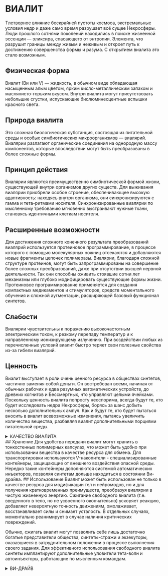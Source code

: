 # ВИАЛИТ
Тлетворное влияние бескрайней пустоты космоса, экстремальные условия недр и даже само время разрушает всё сущее Некросферы. Люди прошлого сотнями поколений находились в поиске жизненной эссенции — эликсира, спасающего от энтропии. Элемента, что разрушит границы между живым и неживым и откроет путь к достижению совершенства формы и разума. С открытием виалита это стало возможным.
## Физическая форма
Виалит (Ви или V) — жидкость, в обычном виде обладающая насыщенным алым цветом, ярким кисло-металлическим запахом и маслянисто-горьким вкусом. Внутри виалита могут присутствовать небольшие сгустки, испускающие биолюминесцентные вспышки красного света.
## Природа виалита
Это сложная биологическая субстанция, состоящая из питательной среды и особых симбиотических микроорганизмов — виалярий. Виалярии разлагают органические соединения на однородную массу компонентов, которые впоследствии могут быть преобразованы в более сложные формы.
## Принцип действия
Виалярии являются преимущественно симбиотической формой жизни, существующей внутри организмов других существ. Для выживания виалярии приобрели особое строение, обеспечивающее высокую адаптивность: находясь внутри организма, они синхронизируются с гамма и тета-ритмами носителя. Синхронизированные виалярии по мысленному требованию мгновенно выстраивают нужные ткани, становясь идентичными клеткам носителя.
## Расширенные возможности
Для достижения сложного конечного результата преобразований виалярий используется протеиновое программирование, в процессе которого с помощью молекулярных ножниц отсекаются и добавляются новые фрагменты цепочек полимеразы. Виалярии, благодаря сложной структуре протеинов, могут быть запрограммированы на совершение более сложных преобразований, даже при отсутствии высшей нервной деятельности. Так они способны оживить стоявшие сотни лет механизмы или глубоко модифицировать существующие формы жизни. Протеиновое программирование применяется для создания компактных медикаментов и стимуляторов, средств моментального обучения и сложной аугментации, расширяющей базовый функционал синтетов.
## Слабости
Виалярии чувствительны к поражению высокочастотным электрическим током, к резкому перепаду температур и к направленному ионизирующему излучению. При воздействии любых из перечисленных условий виалит быстро теряет свои полезные свойства из-за гибели виалярий.
## Ценность
Виалит выступает в роли очень ценного ресурса в обществах синтетов, частично заменяя собой деньги. Он востребован всеми, начиная от обычных рабочих и едва разумных автоматических устройств, до древних когнитов и Бессмертных, что управляют целыми ячейками. Поскольку ценность виалита попросту неоспорима, всегда будут те, кто будет исследовать недра Некросферы, борясь за шанс добыть несколько дополнительных ампул. Как и будут те, кто будет пытаться вносить в виалит всевозможные изменения, пытаясь увеличить количество вещества, разбавляя виалит дополнительными порциями питательной среды. 
<details>
<summary>КАЧЕСТВО ВИАЛИТА</summary>
Для определения качества виалита, оценивается количество виалярий на микролитр вещества. Общество синтетов приняло следующие стандарты:</br></br>
- <b>К4 - "Пьюр"</b> - 8,5 и более млн/мкл — множитель эффективности и цены = 4,0.</br>
- <b>К3 - "Сатура"</b> - 6,5-8,4 млн/мкл — множитель эффективности и цены = 2,0.</br>
- <b>К2 - "Ордина"</b> - 4,2-6,5 млн/мкл — множитель эффективности и цены = 1,0.</br>
- <b>К1 - "Джанк"</b> - 4,1 и менее млн/мкл — множитель эффективности и цены = 0,5.</br>
</br>
Множитель эффективности влияет на то, сколько очков персонажа содержится в одной стандартной ампуле виалита и какова будет её стоимость в деньгах.</br>
В одной ампуле на 10 мл пьюра будет 4 очка персонажа или 12000 единиц мицеллита, а такая же ампула джанка будет содержать 0,5 очка или 1500 единиц мицеллита.</br></br>
</details>
## Хранение
Для удобства передачи виалит могут хранить в тонкостенных полимерных капсулах, что может быть удобно при использовании вещества в качестве ресурса для обмена. Для транспортировки используются V-накопители - специализированные контейнеры, защищающие от внешнего воздействия опасной среды. Нередко такие контейнеры дополняются системой автоматических инъекторов, позволяя синтетам дольше находиться в состоянии Ви-драйва.
## Использование
Виалит может быть использован не только в качестве ресурса для модификации тел и нейромодов, но и для получения кратковременных преимуществ, преобразуя виалярии в чистую жизненную энергию. Сжигание свободного виалита (т.е. введенного в тело, но не усвоенного окончательно) ускоряет реакцию, добавляет невероятную точность движениям, омолаживает, восстанавливает силы и снимает усталость. В отдельных случаях, моментально реанимирует в случае наличия критических повреждений.

Обычно, сжигать виалит могут позволить себе лишь достаточно богатые представители общества, синтеты-стражи и экзекуторы, оказавшиеся в затруднительном положении в процессе выполнения своего задания. Для эффективного использования свободного виалита синтеты имплантируют дополнительные уловители тета-волн и автоинъекторы, работающие по мысленным командам.
<details>
<summary>ВИ-ДРАЙВ</summary>
Сжигание виалита аналогично опции Impulse Buys, с дополнительными условиями:</br></br>
- Одно существо способно удержать в своем теле в количество очков персонажа, равное его максимуму ЕЖ.</br>
- Усвоение каждого миллилитра виалита занимает 10 секунд, пьюр-виалит усваивается мгновенно.</br>
- Введенный виалит, не уместившийся в максимум ЕЖ, сгорает через 10 минут.</br>
</br>
Персонажи могут войти в состояние Ви-драйва, сжигая по 1 свободному очку персонажа в секунду. Во время действия Ви-драйва они могут пользоваться всеми преимуществами Impulse Buys, независимо от количества имеющихся очков персонажа в наличии. Очки за использование Impulse Buys вычитаются лишь по завершению Ви-драйва или при обнулении запаса свободных очков.</br>
</br>
Мастер вправе спустя сутки после использования Ви-драйва усилить имеющиеся у персонажа недостатки или добавить новые, компенсируя потраченные очки.</br></br>
</details>
